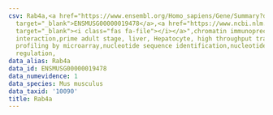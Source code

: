 ```yaml
---
csv: Rab4a,<a href="https://www.ensembl.org/Homo_sapiens/Gene/Summary?db=core;g=ENSMUSG00000019478"
  target="_blank">ENSMUSG00000019478</a>,<a href="https://www.ncbi.nlm.nih.gov/pubmed/23834426"
  target="_blank"><i class="fas fa-file"></i></a>",chromatin immunoprecipitation assay,direct
  interaction,prime adult stage, liver, Hepatocyte, high throughput transcription
  profiling by microarray,nucleotide sequence identification,nucleotide sequence identification,transcriptional
  regulation,
data_alias: Rab4a
data_id: ENSMUSG00000019478
data_numevidence: 1
data_species: Mus musculus
data_taxid: '10090'
title: Rab4a
---
```

